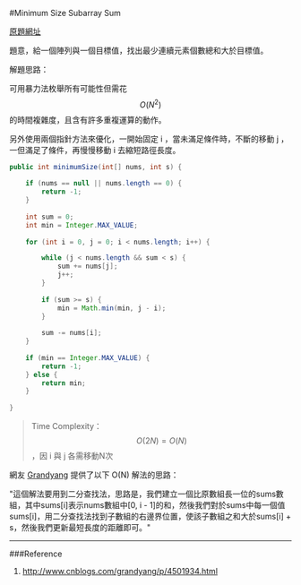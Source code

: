 #Minimum Size Subarray Sum

[原題網址](http://www.lintcode.com/en/problem/minimum-size-subarray-sum/)

題意，給一個陣列與一個目標值，找出最少連續元素個數總和大於目標值。

解題思路：

可用暴力法枚舉所有可能性但需花 $$O(N^2)$$ 的時間複雜度，且含有許多重複運算的動作。

另外使用兩個指針方法來優化，一開始固定 i ，當未滿足條件時，不斷的移動 j ，一但滿足了條件，再慢慢移動 i 去縮短路徑長度。


```java
public int minimumSize(int[] nums, int s) {
    
    if (nums == null || nums.length == 0) {
        return -1;
    }
    
    int sum = 0;
    int min = Integer.MAX_VALUE;
    
    for (int i = 0, j = 0; i < nums.length; i++) {

        while (j < nums.length && sum < s) {
            sum += nums[j];
            j++;
        }
        
        if (sum >= s) {
            min = Math.min(min, j - i);
        }
        
        sum -= nums[i];
    }
    
    if (min == Integer.MAX_VALUE) {
        return -1;
    } else {
        return min;
    }
    
}
```
>Time Complexity：$$O(2N) = O(N)$$，因 i 與 j 各需移動N次

網友 [Grandyang]() 提供了以下 O(N) 解法的思路：

"這個解法要用到二分查找法，思路是，我們建立一個比原數組長一位的sums數組，其中sums[i]表示nums數組中[0, i - 1]的和，然後我們對於sums中每一個值sums[i]，用二分查找法找到子數組的右邊界位置，使該子數組之和大於sums[i] + s，然後我們更新最短長度的距離即可。"




---
###Reference
1. http://www.cnblogs.com/grandyang/p/4501934.html
